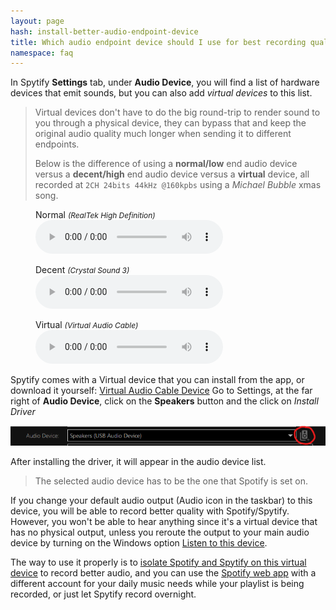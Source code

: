 ```yaml
---
layout: page
hash: install-better-audio-endpoint-device
title: Which audio endpoint device should I use for best recording quality? (Virtual Audio Cable)
namespace: faq
---
```


In Spytify **Settings** tab, under **Audio Device**, you will find a list of hardware devices that emit sounds, but you can also add _virtual devices_ to this list.

> Virtual devices don't have to do the big round-trip to render sound to you through a physical device, they can bypass that and keep the original audio quality much longer when sending it to different endpoints.
>
> Below is the difference of using a **normal/low** end audio device versus a **decent/high** end audio device versus a **virtual** device, all recorded at `2CH 24bits 44kHz @160kpbs` using a _Michael Bubble_ xmas song.

<figure>
    <figcaption>Normal <i style="font-size:85%">(RealTek High Definition)</i></figcaption>
    <audio
        controls
        src="./assets/audio/worst-2CH-24bits-44kHz-160kbps.mp3">
            <code>Your browser does not support the <kbd>audio</kbd> element.</code>
    </audio>
</figure>
<figure>
    <figcaption>Decent <i style="font-size:85%">(Crystal Sound 3)</i></figcaption>
    <audio
        controls
        src="./assets/audio/better-2CH-24bits-44kHz-160kbps.mp3">
            <code>Your browser does not support the <kbd>audio</kbd> element.</code>
    </audio>
</figure>
<figure>
    <figcaption>Virtual <i style="font-size:85%">(Virtual Audio Cable)</i></figcaption>
    <audio
        controls
        src="./assets/audio/virtual-2CH-24bits-44kHz-160kbps.mp3">
            <code>Your browser does not support the <kbd>audio</kbd> element.</code>
    </audio>
</figure>

Spytify comes with a Virtual device that you can install from the app, or download it yourself: [Virtual Audio Cable Device](https://www.vb-audio.com/Cable/)
Go to Settings, at the far right of **Audio Device**, click on the **Speakers** button and the click on _Install Driver_

<p align="center"><img alt="Open Virtual Audio Cable device" src="./assets/images/faq_open_vac.png" /></p>

After installing the driver, it will appear in the audio device list.

> The selected audio device has to be the one that Spotify is set on.

If you change your default audio output (Audio icon in the taskbar) to this device, you will be able to record better quality with Spotify/Spytify. However, you won't be able to hear anything since it's a virtual device that has no physical output, unless you reroute the output to your main audio device by turning on the Windows option [Listen to this device](#listen-to-virtual-device).

The way to use it properly is to [isolate Spotify and Spytify on this virtual device](#isolate-spotify-audio-endpoint) to record better audio, and you can use the [Spotify web app](https://open.spotify.com) with a different account for your daily music needs while your playlist is being recorded, or just let Spytify record overnight.
